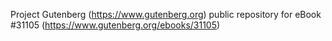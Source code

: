 Project Gutenberg (https://www.gutenberg.org) public repository for eBook #31105 (https://www.gutenberg.org/ebooks/31105)
